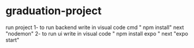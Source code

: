 # graduation-project
run project 
1- to run backend write in visual code cmd " npm install" next "nodemon"
2- to run ui write in visual code " npm  install expo " next "expo start"
